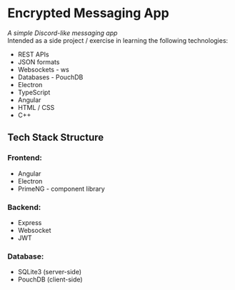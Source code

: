 # Encrypted Messaging App

_A simple Discord-like messaging app_ \
Intended as a side project / exercise in learning the following technologies:

- REST APIs
- JSON formats
- Websockets - ws
- Databases - PouchDB
- Electron
- TypeScript
- Angular
- HTML / CSS
- C++

## Tech Stack Structure

### Frontend:

- Angular
- Electron
- PrimeNG - component library

### Backend:

- Express
- Websocket
- JWT

### Database:

- SQLite3 (server-side)
- PouchDB (client-side)
